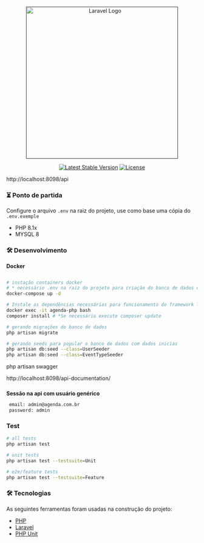 <p align="center"><a href="" target="_blank"><img src="https://raw.githubusercontent.com/laravel/art/master/logo-lockup/5%20SVG/2%20CMYK/1%20Full%20Color/laravel-logolockup-cmyk-red.svg" width="400" alt="Laravel Logo"></a></p>

<p align="center">
<a href="https://packagist.org/packages/laravel/framework"><img src="https://img.shields.io/packagist/v/laravel/framework" alt="Latest Stable Version"></a>
<a href="https://packagist.org/packages/laravel/framework"><img src="https://img.shields.io/packagist/l/laravel/framework" alt="License"></a>
</p>

http://localhost:8098/api

### ⏳ Ponto de partida

Configure o arquivo `.env` na raiz do projeto, use como base uma cópia do `.env.exemple`

- PHP 8.1x
- MYSQL 8

### 🛠️ Desenvolvimento
**Docker**
```bash

# instação containers docker 
# * necessário .env na raiz do projeto para criação do banco de dados de forma automática
docker-compose up -d

# Instale as dependências necessárias para funcionamento do framework laravel
docker exec -it agenda-php bash
composer install # *Se necessário execute composer update

# gerando migrações do banco de dados
php artisan migrate

# gerando seeds para popular o banco de dados com dados inicias
php artisan db:seed --class=UserSeeder
php artisan db:seed --class=EventTypeSeeder
```

php artisan swagger

http://localhost:8098/api-documentation/

### 
**Sessão na api com usuário genérico**
```bash
 email: admin@agenda.com.br
 password: admin
```

### Test

```bash
# all tests
php artisan test

# unit tests
php artisan test --testsuite=Unit

# e2e/feature tests
php artisan test --testsuite=Feature

```

### 🛠 Tecnologias
As seguintes ferramentas foram usadas na construção do projeto:

- [PHP](https://www.php.net/)
- [Laravel](https://laravel.com/)
- [PHP Unit](https://phpunit.de/)
